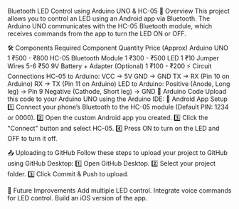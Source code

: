 Bluetooth LED Control using Arduino UNO & HC-05 
📌 Overview
This project allows you to control an LED using an Android app via Bluetooth. The Arduino UNO communicates with the HC-05 Bluetooth module, which receives commands from the app to turn the LED ON or OFF.

🛠️ Components Required
Component	Quantity	Price (Approx)
Arduino UNO	1	₹500 - ₹800
HC-05 Bluetooth Module	1	₹300 - ₹500
LED	1	₹10
Jumper Wires	5-6	₹50
9V Battery + Adapter (Optional)	1	₹100 - ₹200
⚡ Circuit Connections
HC-05 to Arduino:
VCC → 5V
GND → GND
TX → RX (Pin 10 on Arduino)
RX → TX (Pin 11 on Arduino)
LED to Arduino:
Positive (Anode, Long leg) → Pin 9
Negative (Cathode, Short leg) → GND
📜 Arduino Code
Upload this code to your Arduino UNO using the Arduino IDE:
📱 Android App Setup
1️⃣ Connect your phone’s Bluetooth to the HC-05 module (Default PIN: 1234 or 0000).
2️⃣ Open the custom Android app you created.
3️⃣ Click the "Connect" button and select HC-05.
4️⃣ Press ON to turn on the LED and OFF to turn it off.

📤 Uploading to GitHub
Follow these steps to upload your project to GitHub using GitHub Desktop:
1️⃣ Open GitHub Desktop.
2️⃣ Select your project folder.
3️⃣ Click Commit & Push to upload.

🎯 Future Improvements
Add multiple LED control.
Integrate voice commands for LED control.
Build an iOS version of the app.
